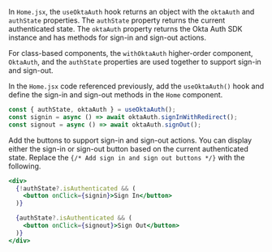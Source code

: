 In `Home.jsx`, the `useOktaAuth` hook returns an object with the `oktaAuth` and `authState` properties. The `authState` property returns the current authenticated state. The `oktaAuth` property returns the Okta Auth SDK instance and has methods for sign-in and sign-out actions.

For class-based components, the `withOktaAuth` higher-order component, `OktaAuth`, and the `authState` properties are used together to support sign-in and sign-out.

In the `Home.jsx` code referenced previously, add the `useOktaAuth()` hook and define the sign-in and sign-out methods in the `Home` component.

```jsx
const { authState, oktaAuth } = useOktaAuth();
const signin = async () => await oktaAuth.signInWithRedirect();
const signout = async () => await oktaAuth.signOut();
```

Add the buttons to support sign-in and sign-out actions. You can display either the sign-in or sign-out button based on the current authenticated state. Replace the `{/* Add sign in and sign out buttons */}` with the following.

```jsx
<div>
  {!authState?.isAuthenticated && (
    <button onClick={signin}>Sign In</button>
  )}

  {authState?.isAuthenticated && (
    <button onClick={signout}>Sign Out</button>
  )}
</div>
```
